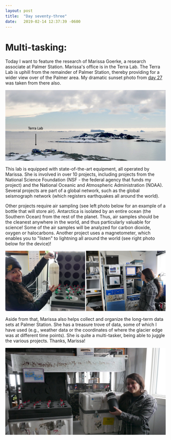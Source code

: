 ```yaml
---
layout: post
title:  "Day seventy-three"
date:   2019-02-14 12:37:39 -0600
---
```

# Multi-tasking:   
Today I want to feature the research of Marissa Goerke, a research associate at Palmer Station. Marissa's office is in the Terra Lab. The Terra Lab is uphill from the remainder of Palmer Station, thereby providing for a wider view over of the Palmer area. My dramatic sunset photo from [day 27](https://natasjavgestel.github.io/blog/2018/12/30/day-twentyseven) was taken from there also. 

![Terra Lab with view](/assets/blog_photos/190214/TerraLab.jpg)

This lab is equipped with state-of-the-art equipment, all operated by Marissa. She is involved in over 10 projects, including projects from the National Science Foundation (NSF - the federal agency that funds my project) and the National Oceanic and Atmospheric Administration (NOAA). Several projects are part of a global network, such as the global seismograph network (which registers earthquakes all around the world). 

Other projects require air sampling (see left photo below for an example of a bottle that will store air). Antarctica is isolated by an entire ocean (the Southern Ocean) from the rest of the planet. Thus, air samples should be the cleanest anywhere in the world, and thus particularly valuable for science! Some of the air samples will be analyzed for carbon dioxide, oxygen or halocarbons. Another project uses a magnetometer, which enables you to "listen" to lightning all around the world (see right photo below for the device)!

![Monitoring equipment](/assets/blog_photos/190214/Marissa.jpg)

Aside from that, Marissa also helps collect and organize the long-term data sets at Palmer Station. She has a treasure trove of data, some of which I have used (e.g., weather data or the coordinates of where the glacier edge was at different time points). She is quite a multi-tasker, being able to juggle the various projects. Thanks, Marissa!

![Air sampling](/assets/blog_photos/190214/Marissa_AirSampling.jpg)
